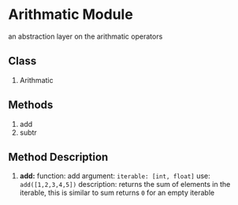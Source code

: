 # Arithmatic Module
<span>an abstraction layer on the arithmatic operators</span>
## Class
1. Arithmatic
## Methods
1. add
1. subtr
## Method Description
1. **add:** function: add
		argument: `iterable: [int, float]`
		use: `add([1,2,3,4,5])`
		description: returns the sum of elements in the iterable, this is similar to sum
        returns `0` for an empty iterable